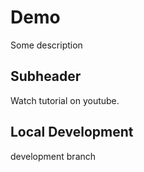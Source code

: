 # Demo

Some description

## Subheader

Watch tutorial on youtube.

## Local Development

development branch
